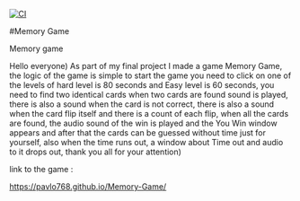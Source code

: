 [![CI](https://github.com/pavlo768/Memory-Game/actions/workflows/blank.yml/badge.svg)](https://github.com/pavlo768/Memory-Game/actions/workflows/blank.yml)

#Memory Game

Memory game

Hello everyone)
As part of my final project I made a game Memory Game, the logic of the game is simple to start the game you need to click on one of the levels of hard level is 80 seconds and Easy level is 60 seconds, you need to find two identical cards when two cards are found sound is played, there is also a sound when the card is not correct, there is also a sound when the card flip itself and there is a count of each flip, when all the cards are found, the audio sound of the win is played and the You Win window appears and after that the cards can be guessed without time just for yourself, also when the time runs out, a window about Time out and audio to it drops out, thank you all for your attention)

link to the game :


https://pavlo768.github.io/Memory-Game/
